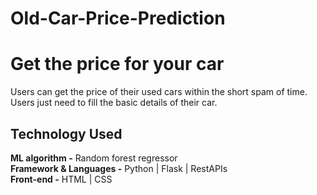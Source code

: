 # Old-Car-Price-Prediction
# Get the price for your car
Users can get the price of their used cars within the short spam of time. Users just need to fill the basic details of their car.

## Technology Used  

<b>ML algorithm -</b> Random forest regressor  
<b>Framework & Languages -</b> Python | Flask | RestAPIs    
<b>Front-end -</b> HTML | CSS 
